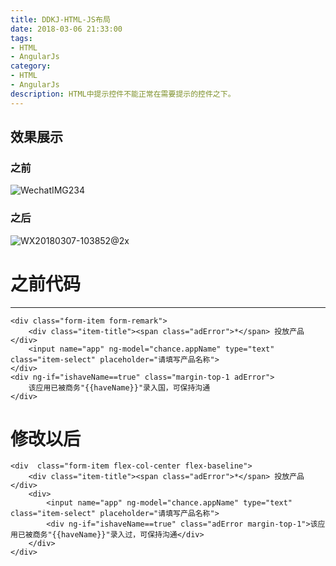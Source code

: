 ```yaml
---
title: DDKJ-HTML-JS布局
date: 2018-03-06 21:33:00
tags: 
- HTML 
- AngularJs
category: 
- HTML
- AngularJs
description: HTML中提示控件不能正常在需要提示的控件之下。
---
```

<!-- image url 
https://raw.githubusercontent.com/HealerJean123/HealerJean123.github.io/master/blogImages
-->

## 效果展示

### 之前

![WechatIMG234](https://raw.githubusercontent.com/HealerJean123/HealerJean123.github.io/master/blogImages/WechatIMG234.jpeg)


### 之后
![WX20180307-103852@2x](https://raw.githubusercontent.com/HealerJean123/HealerJean123.github.io/master/blogImages/WX20180307-103852%402x.png)

# **之前代码** <br/>
---

```
<div class="form-item form-remark">
    <div class="item-title"><span class="adError">*</span> 投放产品</div>
    <input name="app" ng-model="chance.appName" type="text" class="item-select" placeholder="请填写产品名称">
</div>
<div ng-if="ishaveName==true" class="margin-top-1 adError">
    该应用已被商务"{{haveName}}"录入国，可保持沟通
</div>

```
# 修改以后


```
<div  class="form-item flex-col-center flex-baseline">
    <div class="item-title"><span class="adError">*</span> 投放产品</div>
    <div>
        <input name="app" ng-model="chance.appName" type="text" class="item-select" placeholder="请填写产品名称">
        <div ng-if="ishaveName==true" class="adError margin-top-1">该应用已被商务"{{haveName}}"录入过，可保持沟通</div>
    </div>
</div>

```

<!-- Gitalk 评论 start  -->

<link rel="stylesheet" href="https://unpkg.com/gitalk/dist/gitalk.css">
<script src="https://unpkg.com/gitalk@latest/dist/gitalk.min.js"></script> 
<div id="gitalk-container"></div>    
 <script type="text/javascript">
    var gitalk = new Gitalk({
		clientID: `1d164cd85549874d0e3a`,
		clientSecret: `527c3d223d1e6608953e835b547061037d140355`,
		repo: `HealerJean123.github.io`,
		owner: 'HealerJean123',
		admin: ['HealerJean123'],
		id: 'GitHub评论Gitalk插件',
    });
    gitalk.render('gitalk-container');
</script> 

<!-- Gitalk end -->

